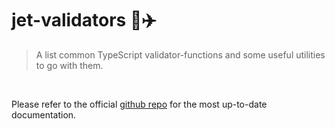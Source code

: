 # jet-validators 🧑✈️
> A list common TypeScript validator-functions and some useful utilities to go with them.
<br/>

Please refer to the official <a href="https://github.com/seanpmaxwell/jet-validators">github repo</a> for the most up-to-date documentation.
